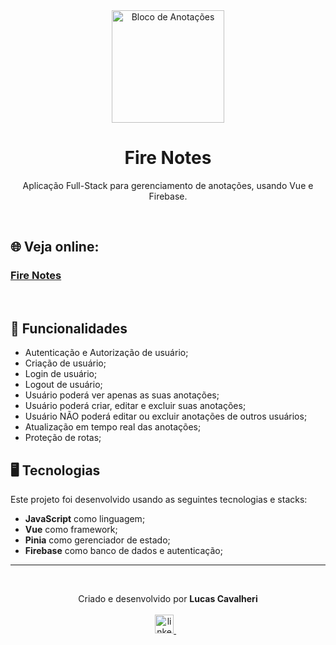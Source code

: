 <div align='center'>
  <img width="180px" alt="Bloco de Anotações" src="https://cdn-icons-png.flaticon.com/128/1686/1686886.png" />
  <h1>Fire Notes</h1>
  <p>
    Aplicação Full-Stack para gerenciamento de anotações, usando Vue e Firebase.
  </p>
</div>

<br />

## 🌐 Veja online:

### <a href="firenotes-479fa.web.app/">Fire Notes</a>

<br />

## 🧰 Funcionalidades

- Autenticação e Autorização de usuário;
- Criação de usuário;
- Login de usuário;
- Logout de usuário;
- Usuário poderá ver apenas as suas anotações;
- Usuário poderá criar, editar e excluir suas anotações;
- Usuário NÃO poderá editar ou excluir anotações de outros usuários;
- Atualização em tempo real das anotações;
- Proteção de rotas;

## 🖥️ Tecnologias

Este projeto foi desenvolvido usando as seguintes tecnologias e stacks:

- **JavaScript** como linguagem;
- **Vue** como framework;
- **Pinia** como gerenciador de estado;
- **Firebase** como banco de dados e autenticação;

<hr />
<br />

<p align='center'>
  Criado e desenvolvido por <b>Lucas Cavalheri</b>
  <br/><br/>
  <a href="https://www.linkedin.com/in/lucas-cavalheri">
    <img alt="linkedIn" height="30px" src="https://i.imgur.com/TQRXxhT.png" />
  </a>
  &nbsp;&nbsp;
</p>
